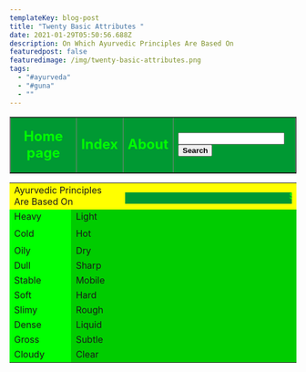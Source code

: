 ```yaml
---
templateKey: blog-post
title: "Twenty Basic Attributes "
date: 2021-01-29T05:50:56.688Z
description: On Which Ayurvedic Principles Are Based On
featuredpost: false
featuredimage: /img/twenty-basic-attributes.png
tags:
  - "#ayurveda"
  - "#guna"
  - ""
---
```

<!--StartFragment-->

<style>

::-webkit-scrollbar{

width: 10px;

}

::-webkit-scrollbar-track{

border-radius: 5px;

box-shadow: inset 0 0 10px rgba(0,0,0,0.25 green, blue, alpha);

}

::-webkit-scrollbar-thumb {

border-radius: 5px;

background-color: #009578;

}

::-webkit-scrollbar-thumb :hover{

background-color: #6dcdb1;

}

</style>

<!--EndFragment-->

<div style="box-sizing: inherit; color: rgb(51, 51, 51); font-family: BlinkMacSystemFont, -apple-system, &quot;Segoe UI&quot;, Roboto, Oxygen, Ubuntu, Cantarell, &quot;Fira Sans&quot;, &quot;Droid Sans&quot;, &quot;Helvetica Neue&quot;, Helvetica, Arial, sans-serif; font-size: 16px; font-style: normal; font-variant-ligatures: normal; font-variant-caps: normal; font-weight: 400; letter-spacing: normal; orphans: 2; text-align: start; text-indent: 0px; text-transform: none; white-space: normal; widows: 2; word-spacing: 0px; -webkit-text-stroke-width: 0px; background-color: rgb(255, 255, 255); text-decoration-thickness: initial; text-decoration-style: initial; text-decoration-color: initial;">
	<table border="1" width="100%">
		<tr>
			<td width="266" bgcolor="#009933" bordercolorlight="#003300">
			<p align="center"><b><font size="5" color="#00FF00">Home page</font></b></td>
			<td bgcolor="#009933" bordercolorlight="#003300">
			<p align="center"><b><font size="5" color="#00FF00">Index</font></b></td>
			<td bgcolor="#009933" bordercolorlight="#003300">
			<p align="center"><b><font size="5" color="#00FF00">About</font></b></td>
			<td width="259" bgcolor="#009933" bordercolorlight="#003300">
			<form method="POST" action="--WEBBOT-SELF--">
				<!--webbot bot="SaveResults" U-File="fpweb:///_private/form_results.csv" S-Format="TEXT/CSV" S-Label-Fields="TRUE" -->
				<p><font color="#00FF00" size="5">
				<input name="T1" size="20" style="font-weight: 700"><input type="submit" value="Search" name="search" style="font-weight: 700"></font></p>
			</form>
			</td>
		</tr>
	</table>
	<table border="0" width="100%">
		<tr>
			<td colspan="2" bgcolor="#FFFF00">Ayurvedic Principles Are Based On</td>
			<td colspan="2" bgcolor="#FFFF00">
			<span style="font-family: BlinkMacSystemFont, -apple-system, 'Segoe UI', Roboto, Oxygen, Ubuntu, Cantarell, 'Fira Sans', 'Droid Sans', 'Helvetica Neue', Helvetica, Arial, sans-serif; color: #00FF00; letter-spacing: normal; font-weight: 700; background-color: #009933">
			<marquee>SIMILAR INCREASES&nbsp; AND OPPOSITE DECREASE</marquee></span></td>
		</tr>
		<tr>
			<td width="20%" bgcolor="#00FF00">
			Heavy</td>
			<td width="16%" bgcolor="#00CC00" colspan="2">Light</td>
			<td width="57%" bgcolor="#00CC00" rowspan="10">&nbsp;</td>
		</tr>
		<tr>
			<td width="20%" height="34" bgcolor="#00FF00">Cold </td>
			<td width="16%" height="34" bgcolor="#00CC00" colspan="2">Hot</td>
		</tr>
		<tr>
			<td width="20%" bgcolor="#00FF00">Oily </td>
			<td width="16%" bgcolor="#00CC00" colspan="2">Dry</td>
		</tr>
		<tr>
			<td width="20%" bgcolor="#00FF00">Dull </td>
			<td width="16%" bgcolor="#00CC00" colspan="2">Sharp</td>
		</tr>
		<tr>
			<td width="20%" bgcolor="#00FF00">Stable </td>
			<td width="16%" bgcolor="#00CC00" colspan="2">Mobile</td>
		</tr>
		<tr>
			<td width="20%" bgcolor="#00FF00">Soft </td>
			<td width="16%" bgcolor="#00CC00" colspan="2">Hard</td>
		</tr>
		<tr>
			<td width="20%" bgcolor="#00FF00">Slimy </td>
			<td width="16%" bgcolor="#00CC00" colspan="2">Rough</td>
		</tr>
		<tr>
			<td width="20%" bgcolor="#00FF00">Dense </td>
			<td width="16%" bgcolor="#00CC00" colspan="2">Liquid</td>
		</tr>
		<tr>
			<td width="20%" bgcolor="#00FF00">Gross </td>
			<td width="16%" bgcolor="#00CC00" colspan="2">Subtle</td>
		</tr>
		<tr>
			<td width="20%" bgcolor="#00FF00">Cloudy </td>
			<td width="16%" bgcolor="#00CC00" colspan="2">Clear</td>
		</tr>
	</table>
</div>
<p>&nbsp;</p>

</body>